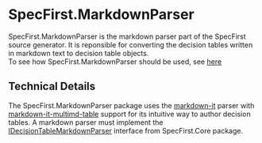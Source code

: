 # SpecFirst.MarkdownParser
SpecFirst.MarkdownParser is the markdown parser part of the SpecFirst source generator. It is reponsible for converting the decision tables written in markdown text to decision table objects.  
To see how SpecFirst.MarkdownParser should be used, see [here](https://github.com/yinghuaxuan/SpecFirst/blob/4ef31dbcbc6fad4977cdbe328a8671c39f64bb49/README.md#usage) 
## Technical Details
The SpecFirst.MarkdownParser package uses the [markdown-it](https://github.com/markdown-it/markdown-it) parser with [markdown-it-multimd-table](https://github.com/redbug312/markdown-it-multimd-table) support for its intuitive way to author decision tables. 
A markdown parser must implement the [IDecisionTableMarkdownParser](https://github.com/yinghuaxuan/spec-first/blob/develop/src/SpecFirst.Core/IDecisionTableMarkdownParser.cs) interface from SpecFirst.Core package.  